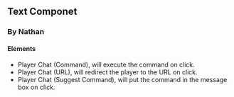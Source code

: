 ## Text Componet
### By Nathan
#### Elements
* Player Chat (Command), will execute the command on click.
* Player Chat (URL), will redirect the player to the URL on click.
* Player Chat (Suggest Command), will put the command in the message box on click.
